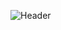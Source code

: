 ![Header](https://github.com/public-Update/public-Update/assets/129424425/e1938c15-b54a-449e-9afe-e73f136123a1)


